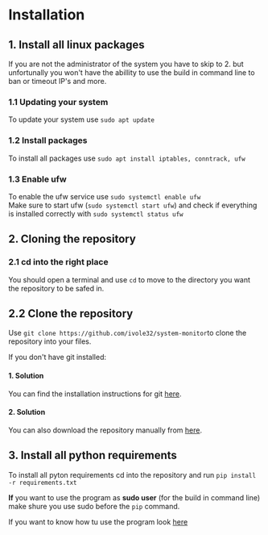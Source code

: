 # Installation

## 1. Install all linux packages
If you are not the administrator of the system you have to skip to 2. but unfortunally you won't have the abillity to use the build in command line to ban or timeout IP's and more.
### 1.1 Updating your system
To update your system use ```sudo apt update```

### 1.2 Install packages
To install all packages use ```sudo apt install iptables, conntrack, ufw```

### 1.3 Enable ufw
To enable the ufw service use ```sudo systemctl enable ufw```
<br>Make sure to start ufw (```sudo systemctl start ufw```) and check if everything is installed correctly with ```sudo systemctl status ufw```

## 2. Cloning the repository
### 2.1 cd into the right place
You should open a terminal and use ```cd``` to move to the directory you want the repository to be safed in.

## 2.2 Clone the repository
Use ```git clone https://github.com/ivole32/system-monitor```to clone the repository into your files.

If you don't have git installed:
#### 1. Solution
You can find the installation instructions for git [here](https://github.com/git-guides/install-git).

#### 2. Solution
You can also download the repository manually from [here](https://github.com/ivole32/system-monitor).


## 3. Install all python requirements
To install all pyton requirements cd into the repository and run ```pip install -r requirements.txt```

**If** you want to use the program as **sudo user** (for the build in command line) make shure you use sudo before the ```pip``` command.

If you want to know how tu use the program look [here]()